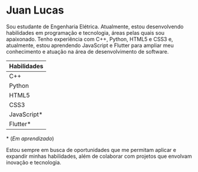# Juan Lucas

Sou estudante de Engenharia Elétrica. Atualmente, estou desenvolvendo habilidades em programação e tecnologia, áreas pelas quais sou apaixonado. Tenho experiência com C++, Python, HTML5 e CSS3 e, atualmente, estou aprendendo JavaScript e Flutter para ampliar meu conhecimento e atuação na área de desenvolvimento de software.

| **Habilidades** |
|-----------------|
| C++             |
| Python          |
| HTML5           |
| CSS3            |
| JavaScript*     |
| Flutter*        |

\* (*Em aprendizado*)

Estou sempre em busca de oportunidades que me permitam aplicar e expandir minhas habilidades, além de colaborar com projetos que envolvam inovação e tecnologia.
